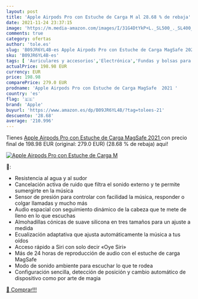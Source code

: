 ```yaml
---
layout: post
title: 'Apple Airpods Pro con Estuche de Carga M al 28.68 % de rebaja'
date: 2021-11-24 23:37:15
image: 'https://m.media-amazon.com/images/I/31G4DtYkP+L._SL500_._SL400_.jpg'
comments: true
category: ofertas
author: 'tole.es'
slug: 'B09JR6YL4B-es Apple Airpods Pro con Estuche de Carga MagSafe 2021'
sku: 'B09JR6YL4B-es'
tags: [ 'Auriculares y accesorios','Electrónica','Fundas y bolsas para auriculares','apple', ]
actualPrice: 198.98 EUR
currency: EUR
price: 198.98
comparePrice: 279.0 EUR
prodname: 'Apple Airpods Pro con Estuche de Carga MagSafe  2021 '
country: 'es'
flag: '🇪🇸'
brand: 'Apple'
buyurl: 'https://www.amazon.es/dp/B09JR6YL4B/?tag=tolees-21'
descuento: '28.68'
average: '210.996'
---
```


Tienes [Apple Airpods Pro con Estuche de Carga MagSafe  2021 ](https://www.amazon.es/dp/B09JR6YL4B/?tag=tolees-21) con precio final de  198.98 EUR (original: 279.0 EUR) (28.68 %  de rebaja) aqui!

[![Apple Airpods Pro con Estuche de Carga M](https://m.media-amazon.com/images/I/31G4DtYkP+L._SL500_._SL400_.jpg)](https://www.amazon.es/dp/B09JR6YL4B/?tag=tolees-21)

🔎:

- Resistencia al agua y al sudor
- Cancelación activa de ruido que filtra el sonido externo y te permite sumergirte en la música
- Sensor de presión para controlar con facilidad la música, responder o colgar llamadas y mucho más
- Audio espacial con seguimiento dinámico de la cabeza que te mete de lleno en lo que escuchas
- Almohadillas cónicas de suave silicona en tres tamaños para un ajuste a medida
- Ecualización adaptativa que ajusta automáticamente la música a tus oídos
- Acceso rápido a Siri con solo decir «Oye Siri»
- Más de 24 horas de reproducción de audio con el estuche de carga MagSafe
- Modo de sonido ambiente para escuchar lo que te rodea
- Configuración sencilla, detección de posición y cambio automático de dispositivo como por arte de magia

[🛒 Comprar!!!](https://www.amazon.es/dp/B09JR6YL4B/?tag=tolees-21)
